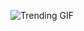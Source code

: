 ![Trending GIF](https://media2.giphy.com/media/v1.Y2lkPThiYjIxNzcydmZ3aWp5ajNpY2lqcWk1bmh2bXhuYXBqY3NlaHRkZGNuczgyeWtlNCZlcD12MV9naWZzX3NlYXJjaCZjdD1n/MT5UUV1d4CXE2A37Dg/giphy.gif)
